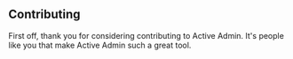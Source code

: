 ## Contributing

First off, thank you for considering contributing to Active Admin. It's people
like you that make Active Admin such a great tool.

